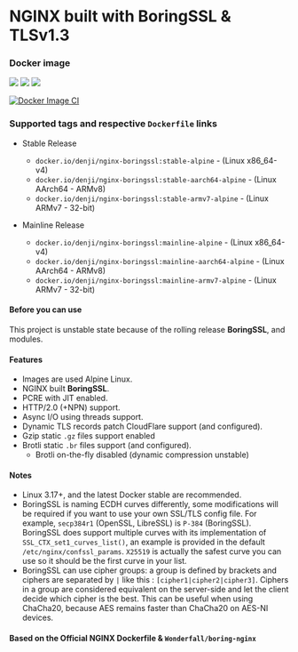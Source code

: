 # **NGINX** built with **BoringSSL** & **TLSv1.3**

### Docker image

[![](https://img.shields.io/docker/automated/denji/nginx-boringssl.svg)](https://hub.docker.com/r/denji/nginx-boringssl/builds/) [![](https://img.shields.io/docker/pulls/denji/nginx-boringssl.svg)](https://hub.docker.com/r/denji/nginx-boringssl/) [![](https://img.shields.io/docker/stars/denji/nginx-boringssl.svg)](https://hub.docker.com/r/denji/nginx-boringssl/)

[![Docker Image CI](https://github.com/nginx-modules/docker-nginx-boringssl/actions/workflows/docker-image.yml/badge.svg)](https://github.com/nginx-modules/docker-nginx-boringssl/actions/workflows/docker-image.yml)

### Supported tags and respective `Dockerfile` links

* Stable Release
  - `docker.io/denji/nginx-boringssl:stable-alpine` - (Linux x86_64-v4)
  - `docker.io/denji/nginx-boringssl:stable-aarch64-alpine` - (Linux AArch64 - ARMv8)
  - `docker.io/denji/nginx-boringssl:stable-armv7-alpine` - (Linux ARMv7 - 32-bit)

* Mainline Release
  - `docker.io/denji/nginx-boringssl:mainline-alpine` - (Linux x86_64-v4)
  - `docker.io/denji/nginx-boringssl:mainline-aarch64-alpine` - (Linux AArch64 - ARMv8)
  - `docker.io/denji/nginx-boringssl:mainline-armv7-alpine` - (Linux ARMv7 - 32-bit)

#### Before you can use

This project is unstable state because of the rolling release **BoringSSL**, and modules.

#### Features

- Images are used Alpine Linux.
- NGINX built **BoringSSL**.
- PCRE with JIT enabled.
- HTTP/2.0 (+NPN) support.
- Async I/O using threads support.
- Dynamic TLS records patch CloudFlare support (and configured).
- Gzip static `.gz` files support enabled
- Brotli static `.br` files support (and configured).
  - Brotli on-the-fly disabled (dynamic compression unstable)

#### Notes

- Linux 3.17+, and the latest Docker stable are recommended.
- BoringSSL is naming ECDH curves differently, some modifications will be required if you want to use your own SSL/TLS config file.
  For example, `secp384r1` (OpenSSL, LibreSSL) is `P-384` (BoringSSL).
  BoringSSL does support multiple curves with its implementation of `SSL_CTX_set1_curves_list()`,
  an example is provided in the default `/etc/nginx/confssl_params`.
  `X25519` is actually the safest curve you can use so it should be the first curve in your list.
- BoringSSL can use cipher groups: a group is defined by brackets and ciphers are separated by `|` like this : `[cipher1|cipher2|cipher3]`.
  Ciphers in a group are considered equivalent on the server-side and let the client decide which cipher is the best.
  This can be useful when using ChaCha20, because AES remains faster than ChaCha20 on AES-NI devices.

#### Based on the Official NGINX Dockerfile & `Wonderfall/boring-nginx`
